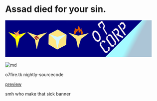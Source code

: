 # Assad died for your sin.

![banner](./assets/images/logo.png)

![md](http://www.wtfpl.net/wp-content/uploads/2012/12/wtfpl-badge-4.png)

o7fire.tk nightly-sourcecode

[preview](https://o7-fire.github.io/mossad/)

smh who make that sick banner
